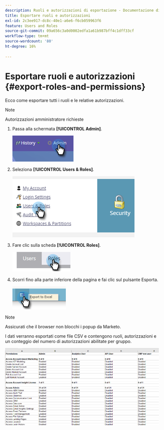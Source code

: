 ```yaml
---
description: Ruoli e autorizzazioni di esportazione - Documentazione di Marketo - Documentazione del prodotto
title: Esportare ruoli e autorizzazioni
exl-id: 2c3ee917-dc8c-40e1-a6e6-f6cb059963f6
feature: Users and Roles
source-git-commit: 09a656c3a0d0002edfa1a61b987bff4c1dff33cf
workflow-type: tm+mt
source-wordcount: '80'
ht-degree: 16%

---
```


# Esportare ruoli e autorizzazioni {#export-roles-and-permissions}

Ecco come esportare tutti i ruoli e le relative autorizzazioni.

>[!NOTE]
>
>Autorizzazioni amministratore richieste

1. Passa alla schermata **[!UICONTROL Admin]**.

   ![](assets/export-roles-and-permissions-1.png)

1. Seleziona **[!UICONTROL Users & Roles]**.

   ![](assets/export-roles-and-permissions-2.png)

1. Fare clic sulla scheda **[!UICONTROL Roles]**.

   ![](assets/export-roles-and-permissions-3.png)

1. Scorri fino alla parte inferiore della pagina e fai clic sul pulsante Esporta.

   ![](assets/export-roles-and-permissions-4.png)

>[!NOTE]
>
>Assicurati che il browser non blocchi i popup da Marketo.

I dati verranno esportati come file CSV e contengono ruoli, autorizzazioni e un conteggio del numero di autorizzazioni abilitate per gruppo.

![](assets/export-roles-and-permissions-5.png)
